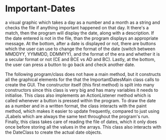 # Important-Dates
a visual graphic which takes a day as a number and a month as a string and checks the file if anything important happened on that day. It there's a match, then the program will display the date, along with a description. If the date entered is not in  the file, than the program displays an appropriate message.
At the bottom, after a date is displayed or not, there are buttons which the user can use 
to change the format of the date (switch between MMDDYY, YYMMDD, DDMMYY), and the format of the era and whether it is a secular format or not (CE and
BCE vs AD and BC). Lastly, at the bottom, the user can press a button to go back and check another date.

The following program/class does not have a main method, but it constructs all the graphical elements for the that the ImportantDatesMain
class calls to create the GUI. The constructor itself (this first method) is spilt into many constructors since this class is very big and has many
variables it needs to initialise. This class also implements an ActionListener method which is called whenever a button is pressed within the program.
To draw the date as a number and in a written format, the class interacts with the paint method, which makes it easier to update frequently, compared
to just using JLabels which are always the same text throughout the program's run. Finally, this class takes care of reading the file of dates, which
it only does once before storing all the values in the arrays. This class also interacts with the DateClass to create the actual date objects.
